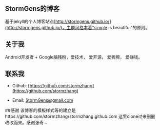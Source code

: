 ## StormGens的博客

基于jekyll的个人博客站点[http://stormgens.github.io/](http://stormgens.github.io/)，主题风格本着"simple is beautiful"的原则。

## 关于我

Android开发者 + Google脑残粉，爱技术， 爱开源， 爱折腾， 爱赚钱。
## 联系我

* Github: [https://github.com/stormzhang](https://github.com/stormzhang)

* Email: StormGens@gmail.com

##感谢
该博客的模板样式等的建立是https://github.com/stormzhang/stormzhang.github.com 这里clone过来删删改改而来。感谢张奇...